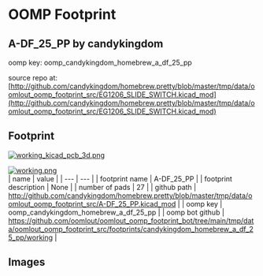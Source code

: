 # OOMP Footprint  
## A-DF_25_PP  by candykingdom  
  
oomp key: oomp_candykingdom_homebrew_a_df_25_pp  
  
source repo at: [http://github.com/candykingdom/homebrew.pretty/blob/master/tmp/data/oomlout_oomp_footprint_src/‎EG1206‎_SLIDE_SWITCH.kicad_mod](http://github.com/candykingdom/homebrew.pretty/blob/master/tmp/data/oomlout_oomp_footprint_src/‎EG1206‎_SLIDE_SWITCH.kicad_mod)  
## Footprint  
  
[![working_kicad_pcb_3d.png](working_kicad_pcb_3d_600.png)](working_kicad_pcb_3d.png)  
  
[![working.png](working_600.png)](working.png)  
| name | value | 
| --- | --- | 
| footprint name | A-DF_25_PP | 
| footprint description | None | 
| number of pads | 27 | 
| github path | http://github.com/candykingdom/homebrew.pretty/blob/master/tmp/data/oomlout_oomp_footprint_src/A-DF_25_PP.kicad_mod | 
| oomp key | oomp_candykingdom_homebrew_a_df_25_pp | 
| oomp bot github | https://github.com/oomlout/oomlout_oomp_footprint_bot/tree/main/tmp/data/oomlout_oomp_footprint_src/footprints/candykingdom_homebrew_a_df_25_pp/working | 
## Images  
